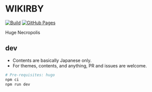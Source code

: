 # WIKIRBY

[![Build](https://github.com/smallkirby/wikirby/actions/workflows/pages.yml/badge.svg)](https://github.com/smallkirby/wikirby/actions/workflows/pages.yml)
[![GitHub Pages](https://github.com/smallkirby/wikirby/actions/workflows/pages/pages-build-deployment/badge.svg)](https://github.com/smallkirby/wikirby/actions/workflows/pages/pages-build-deployment)

Huge Necropolis

## dev

- Contents are basically Japanese only.
- For themes, contents, and anything, PR and issues are welcome.

```sh
# Pre-requisites: hugo
npm ci
npm run dev
```
